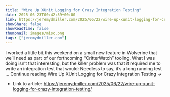 ```yaml
---
title: "Wire Up XUnit Logging for Crazy Integration Testing"
date: 2025-06-23T00:42:59+00:00
link: https://jeremydmiller.com/2025/06/22/wire-up-xunit-logging-for-crazy-integration-testing/
showShare: false
showReadTime: false
thumbnail: images/misc.png
tags: ["jeremydmiller.com"]
---
```

I worked a little bit this weekend on a small new feature in Wolverine that we’ll need as part of our forthcoming “CritterWatch” tooling. What I was doing isn’t that interesting, but the killer problem was that it required me to write an integration test that would: Needless to say, it’s a long running test … Continue reading Wire Up XUnit Logging for Crazy Integration Testing →

- Link to article: https://jeremydmiller.com/2025/06/22/wire-up-xunit-logging-for-crazy-integration-testing/